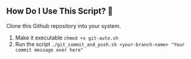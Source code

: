 ## How Do I Use This Script? 🚀

Clone this Github repository into your system.

1. Make it executable `chmod +x git-auto.sh`
2. Run the script `./git_commit_and_push.sh <your-branch-name> "Your commit message over here"`

